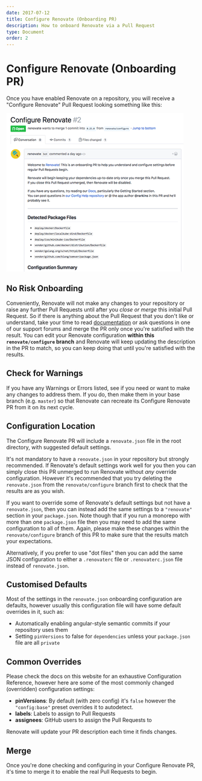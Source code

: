 ```yaml
---
date: 2017-07-12
title: Configure Renovate (Onboarding PR)
description: How to onboard Renovate via a Pull Request
type: Document
order: 2
---
```

# Configure Renovate (Onboarding PR)

Once you have enabled Renovate on a repository, you will receive a "Configure Renovate" Pull Request looking something like this:

![Onboarding](assets/images/onboarding.png)

## No Risk Onboarding

Conveniently, Renovate will not make any changes to your repository or raise any further Pull Requests until after you _close or merge_ this initial Pull Request. So if there is anything about the Pull Request that you don't like or understand, take your time to read [documentation](/docs/) or ask questions in one of our support forums and merge the PR only once you're satisfied with the result. You can edit your Renovate configuration **within this `renovate/configure` branch** and Renovate will keep updating the description in the PR to match, so you can keep doing that until you're satisfied with the results.

## Check for Warnings

If you have any Warnings or Errors listed, see if you need or want to make any changes to address them. If you do, then make them in your base branch (e.g. `master`) so that Renovate can recreate its Configure Renovate PR from it on its next cycle.

## Configuration Location

The Configure Renovate PR will include a `renovate.json` file in the root directory, with suggested default settings.

It's not mandatory to have a `renovate.json` in your repository but strongly recommended. If Renovate's default settings work well for you then you can simply close this PR unmerged to run Renovate without _any_ override configuration. However it's recommended that you try deleting the `renovate.json` from the `renovate/configure` branch first to check that the results are as you wish.

If you want to override some of Renovate's default settings but not have a `renovate.json`, then you can instead add the same settings to a `"renovate"` section in your `package.json`. Note though that if you run a monorepo with more than one `package.json` file then you may need to add the same configuration to all of them. Again, please make these changes within the `renovate/configure` branch of this PR to make sure that the results match your expectations.

Alternatively, if you prefer to use "dot files" then you can add the same JSON configuration to either a `.renovaterc` file or `.renovaterc.json` file instead of `renovate.json`.

## Customised Defaults

Most of the settings in the `renovate.json` onboarding configuration are defaults, however usually this configuration file will have some default overrides in it, such as:

* Automatically enabling angular-style semantic commits if your repository uses them
* Setting `pinVersions` to false for `dependencies` unless your `package.json` file are all `private`

## Common Overrides

Please check the docs on this website for an exhaustive Configuration Reference, however here are some of the most commonly changed (overridden) configuration settings:

* **pinVersions**: By default (with zero config) it's `false` however the `"config:base"` preset overrides it to autodetect.
* **labels**: Labels to assign to Pull Requests
* **assignees**: GitHub users to assign the Pull Requests to

Renovate will update your PR description each time it finds changes.

## Merge

Once you're done checking and configuring in your Configure Renovate PR, it's time to merge it to enable the real Pull Requests to begin.
